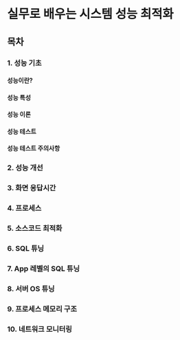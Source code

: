 # 실무로 배우는 시스템 성능 최적화

## 목차

### 1. 성능 기초

#### 성능이란?

#### 성능 특성

#### 성능 이론

#### 성능 테스트

#### 성능 테스트 주의사항

### 2. 성능 개선

#### 

### 3. 화면 응답시간

### 4. 프로세스

### 5. 소스코드 최적화

### 6. SQL 튜닝

### 7. App 레벨의 SQL 튜닝

### 8. 서버 OS 튜닝

### 9. 프로세스 메모리 구조

### 10. 네트워크 모니터링